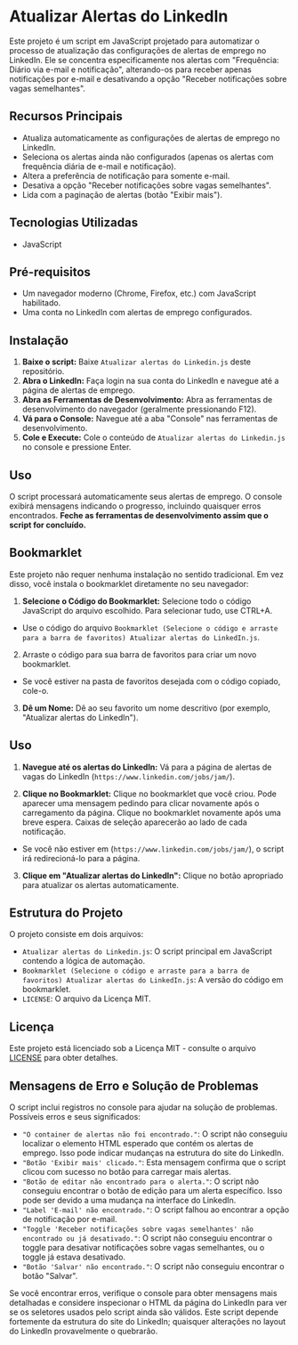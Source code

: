 # Atualizar Alertas do LinkedIn
Este projeto é um script em JavaScript projetado para automatizar o processo de atualização das configurações de alertas de emprego no LinkedIn. Ele se concentra especificamente nos alertas com "Frequência: Diário via e-mail e notificação", alterando-os para receber apenas notificações por e-mail e desativando a opção "Receber notificações sobre vagas semelhantes".

## Recursos Principais
* Atualiza automaticamente as configurações de alertas de emprego no LinkedIn.
* Seleciona os alertas ainda não configurados (apenas os alertas com frequência diária de e-mail e notificação).
* Altera a preferência de notificação para somente e-mail.
* Desativa a opção "Receber notificações sobre vagas semelhantes".
* Lida com a paginação de alertas (botão "Exibir mais").

## Tecnologias Utilizadas
* JavaScript

## Pré-requisitos
* Um navegador moderno (Chrome, Firefox, etc.) com JavaScript habilitado.
* Uma conta no LinkedIn com alertas de emprego configurados.

## Instalação
1. **Baixe o script:** Baixe `Atualizar alertas do Linkedin.js` deste repositório.
2. **Abra o LinkedIn:** Faça login na sua conta do LinkedIn e navegue até a página de alertas de emprego.
3. **Abra as Ferramentas de Desenvolvimento:** Abra as ferramentas de desenvolvimento do navegador (geralmente pressionando F12).
4. **Vá para o Console:** Navegue até a aba "Console" nas ferramentas de desenvolvimento.
5. **Cole e Execute:** Cole o conteúdo de `Atualizar alertas do Linkedin.js` no console e pressione Enter.

## Uso
O script processará automaticamente seus alertas de emprego. O console exibirá mensagens indicando o progresso, incluindo quaisquer erros encontrados. **Feche as ferramentas de desenvolvimento assim que o script for concluído.**

## Bookmarklet

Este projeto não requer nenhuma instalação no sentido tradicional. Em vez disso, você instala o bookmarklet diretamente no seu navegador:

1. **Selecione o Código do Bookmarklet:** Selecione todo o código JavaScript do arquivo escolhido. Para selecionar tudo, use CTRL+A.
* Use o código do arquivo `Bookmarklet (Selecione o código e arraste para a barra de favoritos) Atualizar alertas do LinkedIn.js`.

2. Arraste o código para sua barra de favoritos para criar um novo bookmarklet.
* Se você estiver na pasta de favoritos desejada com o código copiado, cole-o.

3. **Dê um Nome:** Dê ao seu favorito um nome descritivo (por exemplo, "Atualizar alertas do LinkedIn").

## Uso

1. **Navegue até os alertas do LinkedIn:** Vá para a página de alertas de vagas do LinkedIn (`https://www.linkedin.com/jobs/jam/`).

2. **Clique no Bookmarklet:** Clique no bookmarklet que você criou. Pode aparecer uma mensagem pedindo para clicar novamente após o carregamento da página. Clique no bookmarklet novamente após uma breve espera. Caixas de seleção aparecerão ao lado de cada notificação.
* Se você não estiver em (`https://www.linkedin.com/jobs/jam/`), o script irá redirecioná-lo para a página.

3. **Clique em "Atualizar alertas do LinkedIn":** Clique no botão apropriado para atualizar os alertas automaticamente.

## Estrutura do Projeto
O projeto consiste em dois arquivos:
* `Atualizar alertas do Linkedin.js`: O script principal em JavaScript contendo a lógica de automação.
* `Bookmarklet (Selecione o código e arraste para a barra de favoritos) Atualizar alertas do LinkedIn.js`: A versão do código em bookmarklet.
* `LICENSE`: O arquivo da Licença MIT.

## Licença
Este projeto está licenciado sob a Licença MIT - consulte o arquivo [LICENSE](LICENSE) para obter detalhes.

## Mensagens de Erro e Solução de Problemas
O script inclui registros no console para ajudar na solução de problemas. Possíveis erros e seus significados:
* `"O container de alertas não foi encontrado."`: O script não conseguiu localizar o elemento HTML esperado que contém os alertas de emprego. Isso pode indicar mudanças na estrutura do site do LinkedIn.
* `"Botão 'Exibir mais' clicado."`: Esta mensagem confirma que o script clicou com sucesso no botão para carregar mais alertas.
* `"Botão de editar não encontrado para o alerta."`: O script não conseguiu encontrar o botão de edição para um alerta específico. Isso pode ser devido a uma mudança na interface do LinkedIn.
* `"Label 'E-mail' não encontrado."`: O script falhou ao encontrar a opção de notificação por e-mail.
* `"Toggle 'Receber notificações sobre vagas semelhantes' não encontrado ou já desativado."`: O script não conseguiu encontrar o toggle para desativar notificações sobre vagas semelhantes, ou o toggle já estava desativado.
* `"Botão 'Salvar' não encontrado."`: O script não conseguiu encontrar o botão "Salvar".

Se você encontrar erros, verifique o console para obter mensagens mais detalhadas e considere inspecionar o HTML da página do LinkedIn para ver se os seletores usados pelo script ainda são válidos. Este script depende fortemente da estrutura do site do LinkedIn; quaisquer alterações no layout do LinkedIn provavelmente o quebrarão.

